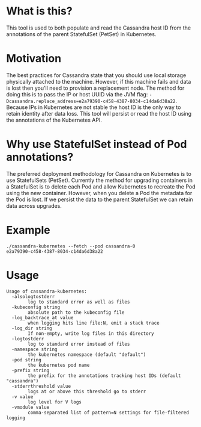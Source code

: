 # What is this?

This tool is used to both populate and read the Cassandra host ID from the annotations of the parent StatefulSet (PetSet) in Kubernetes.

# Motivation

The best practices for Cassandra state that you should use local storage physically attached to the machine. However, if this machine fails and data is lost then you'll need to provision a replacement node. The method for doing this is to pass the IP or host UUID via the JVM flag: ```-Dcassandra.replace_address=e2a79390-c458-4387-8034-c14da6d38a22```. Because IPs in Kubernetes are not stable the host ID is the only way to retain identity after data loss. This tool will persist or read the host ID using the annotations of the Kubernetes API.

# Why use StatefulSet instead of Pod annotations?
The preferred deployment methodology for Cassandra on Kubernetes is to use StatefulSets (PetSet). Currently the method for upgrading containers in a StatefulSet is to delete each Pod and allow Kubernetes to recreate the Pod using the new container. However, when you delete a Pod the metadata for the Pod is lost. If we persist the data to the parent StatefulSet we can retain data across upgrades.

# Example

```
./cassandra-kubernetes --fetch --pod cassandra-0
e2a79390-c458-4387-8034-c14da6d38a22
```

# Usage

```
Usage of cassandra-kubernetes:
  -alsologtostderr
    	log to standard error as well as files
  -kubeconfig string
    	absolute path to the kubeconfig file
  -log_backtrace_at value
    	when logging hits line file:N, emit a stack trace
  -log_dir string
    	If non-empty, write log files in this directory
  -logtostderr
    	log to standard error instead of files
  -namespace string
    	the kubernetes namespace (default "default")
  -pod string
    	the kubernetes pod name
  -prefix string
    	the prefix for the annotations tracking host IDs (default "cassandra")
  -stderrthreshold value
    	logs at or above this threshold go to stderr
  -v value
    	log level for V logs
  -vmodule value
    	comma-separated list of pattern=N settings for file-filtered logging
```
